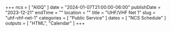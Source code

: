 +++
ncs = [ "AI0Q" ]
date = "2024-01-07T21:00:00-06:00"
publishDate = "2023-12-21"
endTime = ""
location = ""
title = "UHF/VHF Net 1"
slug = "uhf-vhf-net-1"
categories = [ "Public Service" ]
dates = [ "NCS Schedule" ]
outputs = [ "HTML", "Calendar" ]
+++
